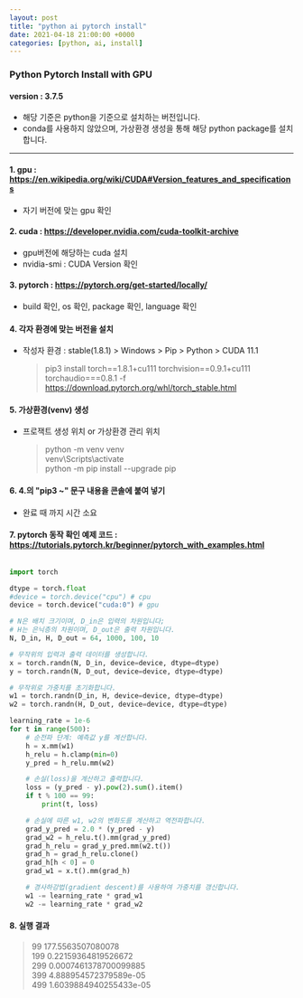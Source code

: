 ```yaml
---
layout: post
title: "python ai pytorch install"
date: 2021-04-18 21:00:00 +0000
categories: [python, ai, install]
---
```


### Python Pytorch Install with GPU

#### version : 3.7.5

- 해당 기준은 python을 기준으로 설치하는 버전입니다.
- conda를 사용하지 않았으며, 가상환경 생성을 통해 해당 python package를 설치합니다.

---

#### 1. gpu : <https://en.wikipedia.org/wiki/CUDA#Version_features_and_specifications>

- 자기 버전에 맞는 gpu 확인

#### 2. cuda : <https://developer.nvidia.com/cuda-toolkit-archive>

- gpu버전에 해당하는 cuda 설치
- nvidia-smi : CUDA Version 확인

#### 3. pytorch : <https://pytorch.org/get-started/locally/>

- build 확인, os 확인, package 확인, language 확인

#### 4. 각자 환경에 맞는 버전을 설치

- 작성자 환경 : stable(1.8.1) > Windows > Pip > Python > CUDA 11.1
  > pip3 install torch==1.8.1+cu111 torchvision==0.9.1+cu111 torchaudio===0.8.1 -f https://download.pytorch.org/whl/torch_stable.html

#### 5. 가상환경(venv) 생성

- 프로잭트 생성 위치 or 가상환경 관리 위치
  > python -m venv venv  
  > venv\Scripts\activate  
  > python -m pip install --upgrade pip

#### 6. 4.의 "pip3 ~" 문구 내용을 콘솔에 붙여 넣기

- 완료 때 까지 시간 소요

#### 7. pytorch 동작 확인 예제 코드 : <https://tutorials.pytorch.kr/beginner/pytorch_with_examples.html>

```python

import torch

dtype = torch.float
#device = torch.device("cpu") # cpu
device = torch.device("cuda:0") # gpu

# N은 배치 크기이며, D_in은 입력의 차원입니다;
# H는 은닉층의 차원이며, D_out은 출력 차원입니다.
N, D_in, H, D_out = 64, 1000, 100, 10

# 무작위의 입력과 출력 데이터를 생성합니다.
x = torch.randn(N, D_in, device=device, dtype=dtype)
y = torch.randn(N, D_out, device=device, dtype=dtype)

# 무작위로 가중치를 초기화합니다.
w1 = torch.randn(D_in, H, device=device, dtype=dtype)
w2 = torch.randn(H, D_out, device=device, dtype=dtype)

learning_rate = 1e-6
for t in range(500):
    # 순전파 단계: 예측값 y를 계산합니다.
    h = x.mm(w1)
    h_relu = h.clamp(min=0)
    y_pred = h_relu.mm(w2)

    # 손실(loss)을 계산하고 출력합니다.
    loss = (y_pred - y).pow(2).sum().item()
    if t % 100 == 99:
        print(t, loss)

    # 손실에 따른 w1, w2의 변화도를 계산하고 역전파합니다.
    grad_y_pred = 2.0 * (y_pred - y)
    grad_w2 = h_relu.t().mm(grad_y_pred)
    grad_h_relu = grad_y_pred.mm(w2.t())
    grad_h = grad_h_relu.clone()
    grad_h[h < 0] = 0
    grad_w1 = x.t().mm(grad_h)

    # 경사하강법(gradient descent)를 사용하여 가중치를 갱신합니다.
    w1 -= learning_rate * grad_w1
    w2 -= learning_rate * grad_w2
```

#### 8. 실행 결과

> 99 177.5563507080078  
> 199 0.22159364819526672  
> 299 0.0007461378700099885  
> 399 4.888954572379589e-05  
> 499 1.6039884940255433e-05
